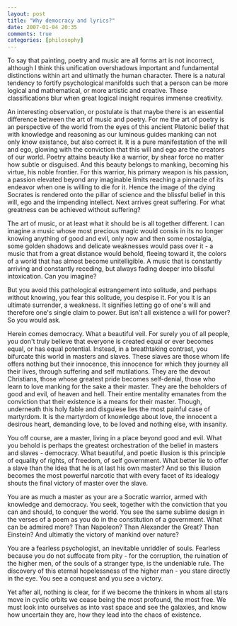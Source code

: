 ```yaml
---
layout: post
title: "Why democracy and lyrics?"
date: 2007-01-04 20:35
comments: true
categories: [philosophy]
---
```

To say that painting, poetry and music are all forms art is not incorrect, although I think this unification overshadows important and fundamental distinctions within art and ultimatly the human character. There is a natural tendency to fortify psychological manifolds such that a person can be more logical and mathematical, or more artistic and creative. These classifications blur when great logical insight requires immense creativity.

An interesting observation, or postulate is that maybe there is an essential difference between the art of music and poetry. For me the art of poetry is an perspective of the world from the eyes of this ancient Platonic belief that with knowledge and reasoning as our luminous guides manking can not only know existance, but also correct it. It is a pure manifestation of the will and ego, glowing with the conviction that this will and ego are the creators of our world. Poetry attains beauty like a warrior, by shear force no matter how subtle or disguised. And this beauty belongs to manking, becoming his virtue, his noble frontier. For this warrior, his primary weapon is his passion, a passion elevated beyond any imaginable limits reaching a pinnacle of its endeavor when one is willing to die for it. Hence the image of the dying Socrates is rendered onto the pillar of science and the blissful belief in this will, ego and the impending intellect. Next arrives great suffering. For what greatness can be achieved without suffering?

The art of music, or at least what it should be is all together different. I can imagine a music whose most precious magic would consis in its no longer knowing anything of good and evil, only now and then some nostalgia, some golden shadows and delicate weaknesses would pass over it - a music that from a great distance would behold, fleeing toward it, the colors of a world that has almost become unitelligible. A music that is constantly arriving and constantly receding, but always fading deeper into blissful intoxication. Can you imagine?

But you avoid this pathological estrangement into solitude, and perhaps without knowing, you fear this solitude, you despise it. For you it is an ultimate surrender, a weakness. It signifies letting go of one's will and therefore one's single claim to power. But isn't all existence a will for power? So you would ask.

Herein comes democracy. What a beautiful veil. For surely you of all people, you don't truly believe that everyone is created equal or ever becomes equal, or has equal potential. Instead, in a breathtaking contrast, you bifurcate this world in masters and slaves. These slaves are those whom life offers nothing but their innocence, this innocence for which they journey all their lives, through suffering and self mutilations. They are the devout Christians, those whose greatest pride becomes self-denial, those who learn to love manking for the sake a their master. They are the beholders of good and evil, of heaven and hell. Their entire mentality emanates from the conviction that their existence is a means for their master. Though, underneath this holy fable and disguiese lies the most painful case of martyrdom. It is the martyrdom of knowledge about love, the innocent a desirous heart, demanding love, to be loved and nothing else, with insanity.

You off course, are a master, living in a place beyond good and evil. What you behold is perhaps the greatest orchestration of the belief in masters and slaves - democracy. What beautiful, and poetic illusion is this principle of equality of rights, of freedom, of self government. What better lie to offer a slave than the idea that he is at last his own master? And so this illusion becomes the most powerful narcotic that with every facet of its idealogy shouts the final victory of master over the slave.

You are as much a master as your are a Socratic warrior, armed with knowledge and democracy. You seek, together with the conviction that you can and should, to conquer the world. You see the same sublime design in the verses of a poem as you do in the constitution of a government. What can be admired more? Than Napoleon? Than Alexander the Great? Than Einstein? And ultimatly the victory of mankind over nature?

You are a fearless psychologist, an inevitable unriddler of souls. Fearless because you do not suffocate from pity - for the corruption, the ruination of the higher men, of the souls of a stranger type, is the undeniable rule. The discovery of this eternal hopelessness of the higher man - you stare directly in the eye. You see a conquest and you see a victory.

Yet after all, nothing is clear, for if we become the thinkers in whom all stars move in cyclic orbits we cease being the most profound, the most free. We must look into ourselves as into vast space and see the galaxies, and know how uncertain they are, how they lead into the chaos of existence.